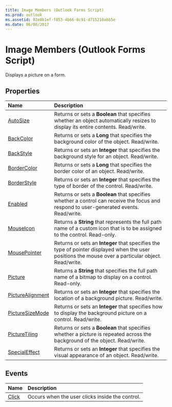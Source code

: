 ```yaml
---
title: Image Members (Outlook Forms Script)
ms.prod: outlook
ms.assetid: 92e8b1ef-f853-4b66-8c91-d715210abb5e
ms.date: 06/08/2017
---
```



# Image Members (Outlook Forms Script)

Displays a picture on a form.


## Properties



|**Name**|**Description**|
|:-----|:-----|
| [AutoSize](image-members-outlook-forms-script.md)|Returns or sets a **Boolean** that specifies whether an object automatically resizes to display its entire contents. Read/write.|
| [BackColor](image-backcolor-property-outlook-forms-script.md)|Returns or sets a **Long** that specifies the background color of the object. Read/write.|
| [BackStyle](image-backstyle-property-outlook-forms-script.md)|Returns or sets an **Integer** that specifies the background style for an object. Read/write.|
| [BorderColor](image-bordercolor-property-outlook-forms-script.md)|Returns or sets a **Long** that specifies the border color of an object. Read/write.|
| [BorderStyle](image-borderstyle-property-outlook-forms-script.md)|Returns or sets an **Integer** that specifies the type of border of the control. Read/write.|
| [Enabled](image-enabled-property-outlook-forms-script.md)|Returns or sets a **Boolean** that specifies whether a control can receive the focus and respond to user-generated events. Read/write.|
| [MouseIcon](image-mouseicon-property-outlook-forms-script.md)|Returns a **String** that represents the full path name of a custom icon that is to be assigned to the control. Read-only.|
| [MousePointer](image-mousepointer-property-outlook-forms-script.md)|Returns or sets an **Integer** that specifies the type of pointer displayed when the user positions the mouse over a particular object. Read/write.|
| [Picture](image-picture-property-outlook-forms-script.md)|Returns a **String** that specifies the full path name of a bitmap to display on a control. Read-only.|
| [PictureAlignment](image-picturealignment-property-outlook-forms-script.md)|Returns or sets an **Integer** that specifies the location of a background picture. Read/write.|
| [PictureSizeMode](image-picturesizemode-property-outlook-forms-script.md)|Returns or sets an **Integer** that specifies how to display the background picture on a control. Read/write.|
| [PictureTiling](image-picturetiling-property-outlook-forms-script.md)|Returns or sets a **Boolean** that specifies whether a picture is repeated across the background of the object. Read/write.|
| [SpecialEffect](image-specialeffect-property-outlook-forms-script.md)|Returns or sets an **Integer** that specifies the visual appearance of an object. Read/write.|



## Events



|**Name**|**Description**|
|:-----|:-----|
| [Click](image-click-event-outlook-forms-script.md)|Occurs when the user clicks inside the control.|



